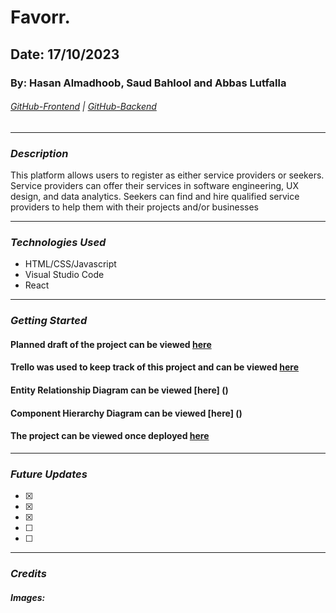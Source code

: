 # Favorr.

## Date: 17/10/2023

### By: Hasan Almadhoob, Saud Bahlool and Abbas Lutfalla

###### [GitHub-Frontend](https://github.com/madhoobs/favorr-client) | [GitHub-Backend](https://github.com/madhoobs/favorr-server)

---

### **_Description_**

This platform allows users to register as either service providers or seekers. Service providers can offer their services in software engineering, UX design, and data analytics. Seekers can find and hire qualified service providers to help them with their projects and/or businesses

---

### **_Technologies Used_**

- HTML/CSS/Javascript
- Visual Studio Code
- React

---

### **_Getting Started_**

#### Planned draft of the project can be viewed [here]()

#### Trello was used to keep track of this project and can be viewed [here](https://trello.com/b/eN71enXd/favorr)

#### Entity Relationship Diagram can be viewed [here] ()

#### Component Hierarchy Diagram can be viewed [here] ()

#### The project can be viewed once deployed [here]()

---

### **_Future Updates_**

- [x]
- [x]
- [x]
- [ ]
- [ ]

---

### **_Credits_**

##### Images: []()
